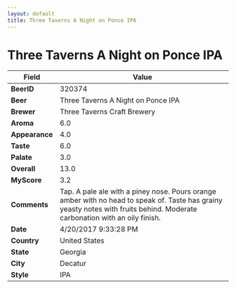 ```yaml
---
layout: default
title: Three Taverns A Night on Ponce IPA
---
```


# Three Taverns A Night on Ponce IPA

| Field         | Value     |
|---------------|-----------|
| **BeerID** | 320374 |
| **Beer** | Three Taverns A Night on Ponce IPA |
| **Brewer** | Three Taverns Craft Brewery |
| **Aroma** | 6.0 |
| **Appearance** | 4.0 |
| **Taste** | 6.0 |
| **Palate** | 3.0 |
| **Overall** | 13.0 |
| **MyScore** | 3.2 |
| **Comments** | Tap. A pale ale with a piney nose. Pours orange amber with no head to speak of. Taste has grainy yeasty notes with fruits behind. Moderate carbonation with an oily finish. |
| **Date** | 4/20/2017 9:33:28 PM |
| **Country** | United States |
| **State** | Georgia |
| **City** | Decatur |
| **Style** | IPA |
